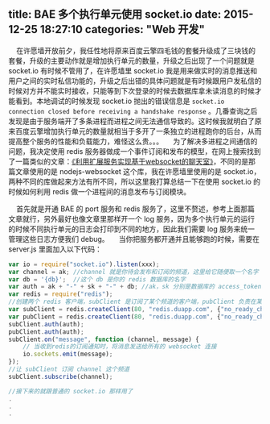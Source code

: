 ﻿title: BAE 多个执行单元使用 socket.io
date: 2015-12-25 18:27:10
categories: "Web 开发"
---

&nbsp;&nbsp;&nbsp;&nbsp;在许愿墙开放前夕，我任性地将原来百度云擎四毛钱的套餐升级成了三块钱的套餐，升级的主要动作就是增加执行单元的数量，升级之后出现了一个问题就是 socket.io 有时候不管用了，在许愿墙里 socket.io 我是用来做实时的消息推送和用户之间的实时私信功能的，升级之后出错的具体问题就是有时候跟用户发私信的时候对方并不能实时接收，只能等到下次登录的时候去数据库拿未读消息的时候才能看到。本地调试的时候发现 socket.io 抛出的错误信息是 `socket.io connection closed before receiving a handshake response` 。几番查询之后发现是由于服务端开了多条进程而进程之间无法通信导致的。这时候我就明白了原来百度云擎增加执行单元的数量就相当于多开了一条独立的进程跑你的后台，从而提高整个服务的性能和负载能力，难怪这么贵。。。
&nbsp;&nbsp;&nbsp;&nbsp;为了解决多进程之间通信的问题，我决定使用 redis 服务器做成一个事件订阅和发布的模型，在网上搜索找到了一篇类似的文章：[《利用扩展服务实现基于websocket的聊天室》][1]，不同的是那篇文章使用的是 nodejs-websocket 这个库，我在许愿墙里使用的是 socket.io，两种不同的库做起来方法有所不同，所以这里我打算总结一下在使用 socket.io 的时候如何利用 redis 做一个进程间的消息发布与订阅模块。
<!-- more -->
&nbsp;&nbsp;&nbsp;&nbsp;首先就是开通 BAE 的 port 服务和 redis 服务了，这里不赘述，参考上面那篇文章就行，另外最好也像文章里那样开一个 log 服务，因为多个执行单元的运行的时候不同执行单元的日志会打印到不同的地方，因此我们需要 log 服务来统一管理这些日志方便我们 debug。
&nbsp;&nbsp;&nbsp;&nbsp;当你把服务都开通并且能够跑的时候，需要在 server.js 里面加入以下代码：
```javascript
var io = require("socket.io").listen(xxx);
var channel = ak; //channel 就是你待会发布和订阅的频道，这里给它随便取一个名字
var db = '{db}';  //这个 db 是你的 redis 数据库的名字
var auth = ak + "-" + sk + "-" + db; //ak，sk 分别是数据库的 access_token 和 secret_token，在 BAE 后台可查
var redis = require("redis"); 
//创建两个 redis 客户端，subClient 是订阅了某个频道的客户端，pubClient 负责在某个频道发布消息的客户端
var subClient = redis.createClient(80, "redis.duapp.com", {"no_ready_check": true}); 
var pubClient = redis.createClient(80, "redis.duapp.com", {"no_ready_check": true}); 
subClient.auth(auth); 
pubClient.auth(auth); 
subClient.on("message", function (channel, message) { 
    // 当收到redis的订阅通知时，将消息发送给所有的 websocket 连接 
    io.sockets.emit(message);
}); 
//让 subClient 订阅 channel 这个频道
subClient.subscribe(channel);

//接下来的就跟普通的 socket.io 那样用了
.
.
.
```


  [1]: http://godbae.duapp.com/?p=1096
